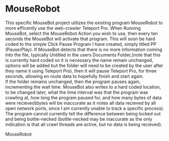 MouseRobot
==========
This specific MouseBot project utilizes the existing program MouseRobot to more efficently use the web-crawler Teleport Pro.  When Running MouseBot, select the MouseRobot Action you wish to use,
then every ten seconds the MouseBot will activate that program.  This will soon be hard coded to the simple Click Pause Program I have created, simply titled PP (Pause/Play).
If MouseBot detects that there is no more information coming into the file, typically Untitled in the users Documents Folder,(note that this is currently hard coded so it is necessary the name remain unchanged, options will be
added but the folder will need to be created by the user after they name it using Teleport Pro), then it will pause Teleport Pro, for three seconds, allowing en route data to hopefully finish and start again.  
If the folder remains unchanged, then the program pauses again, incrementing the wait time.  MouseBot also writes to a hard coded location, to be changed later, what the time interval was that the program was crawling at,
how long the program paused for, and how many bytes of data were recieved(bytes will be inaccurate as it notes all data recieved by all open network ports, since I am currently unable to track a specific process).
The program cannot currently tell the difference between being locked out and being bottle-necked (bottle-necked may be inaccurate as the only indication is that all crawl threads are active, but no data is being recieved).


MouseRobot